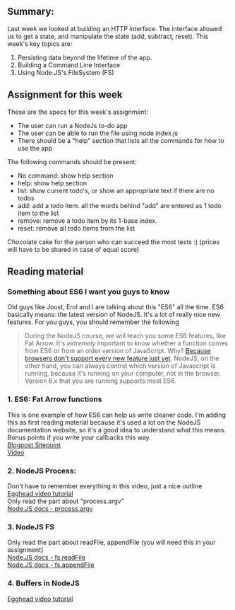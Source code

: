 ## Summary:
Last week we looked at building an HTTP interface. The interface allowed us to get a state, and manipulate the state (add, subtract, reset). This week's key topics are:
1. Persisting data beyond the lifetime of the app.
1. Building a Command Line Interface
1. Using Node.JS's FileSystem (FS)

## Assignment for this week
These are the specs for this week's assignment:
- The user can run a NodeJs to-do app
- The user can be able to run the file using node index.js
- There should be a "help" section that lists all the commands for how to use the app

The following commands should be present:
- No command: show help section
- help: show help section
- list: show current todo's, or show an appropriate text if there are no todos
- add: add a todo item. all the words behind "add" are entered as 1 todo item to the list
- remove: remove a todo item by its 1-base index.
- reset: remove all todo items from the list

Chocolate cake for the person who can succeed the most tests :) (prices will have to be shared in case of equal score)

## Reading material

### Something about ES6 I want you guys to know
Old guys like Joost, Erol and I are talking about this "ES6" all the time. ES6 basically means: the latest version of NodeJS. It's a lot of really nice new features. For you guys, you should remember the following
> During the NodeJS course, we will teach you some ES6 features, like Fat Arrow. It's *extremely* important to know whether a function comes from ES6 or from an older version of JavaScript. Why? [Because browsers don't support every new feature just yet](http://kangax.github.io/compat-table/es6/). NodeJS, on the other hand, you can always control which version of Javascript is running, because it's running on your computer, not in the browser. Version 6.x that you are running supports most ES6.  

### 1. ES6: Fat Arrow functions
This is one example of how ES6 can help us write cleaner code. I'm adding this as first reading material because it's used a lot on the NodeJS documentation website, so it's a good idea to understand what this means. Bonus points if you write your callbacks this way.   
[Blogpost Sitepoint]([https://www.sitepoint.com/es6-arrow-functions-new-fat-concise-syntax-javascript/)  
[Video]([https://www.youtube.com/watch?v=J85lRtO_yjY)  

### 2. NodeJS Process: 
Don't have to remember everything in this video, just a nice outline  
[Egghead video tutorial](https://egghead.io/lessons/node-js-the-node-js-process-object)  
Only read the part about "process.argv"  
[Node.JS docs - process.argv](https://nodejs.org/docs/latest/api/process.html#process_process_argv)  

### 3. NodeJS FS
Only read the part about readFile, appendFile (you will need this in your assignment)  
[Node.JS docs - fs.readFile](https://nodejs.org/api/fs.html#fs_fs_readfile_file_options_callback)  
[Node.JS docs - fs.appendFile](https://nodejs.org/api/fs.html#fs_fs_appendfile_file_data_options_callback)  

### 4. Buffers in NodeJS 
[Egghead video tutorial](https://egghead.io/lessons/node-js-node-js-buffers)  
